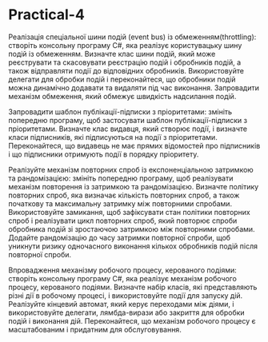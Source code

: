 # Practical-4

Реалізація спеціальної шини подій (event bus) із обмеженням(throttling): створіть консольну програму C#, яка реалізує користувацьку шину подій із обмеженням. Визначте клас шини подій, який може реєструвати та скасовувати реєстрацію подій і обробників подій, а також відправляти події до відповідних обробників. Використовуйте делегати для обробки подій і переконайтеся, що обробники подій можна динамічно додавати та видаляти під час виконання. Запровадити механізм обмеження, який обмежує швидкість надсилання подій. 
 
 
Запровадити шаблон публікації-підписки з пріоритетами: змініть попередню програму, щоб застосувати шаблон публікації-підписки з пріоритетами. Визначте клас видавця, який створює події, і визначте класи підписників, які підписуються на події з пріоритетами. Переконайтеся, що видавець не має прямих відомостей про підписників і що підписники отримують події в порядку пріоритету. 
 
 
Реалізуйте механізм повторних спроб із експоненціальною затримкою та рандомізацією: змініть попередню програму, щоб реалізувати механізм повторення із затримкою та рандомізацією. Визначте політику повторних спроб, яка визначає кількість повторних спроб, а також початкову та максимальну затримку між повторними спробами. Використовуйте замикання, щоб зафіксувати стан політики повторних спроб і реалізувати цикл повторних спроб, який повторює спроби обробника подій зі зростаючою затримкою між повторними спробами. Додайте рандомізацію до часу затримки повторної спроби, щоб уникнути ризику одночасного виконання кількох обробників подій після повторної спроби. 
 
 
Впровадження механізму робочого процесу, керованого подіями: створіть консольну програму C#, яка реалізує механізм робочого процесу, керованого подіями. Визначте набір класів, які представляють різні дії в робочому процесі, і використовуйте події для запуску дій. Реалізуйте кінцевий автомат, який керує переходами між діями, і використовуйте делегати, лямбда-вирази або закриття для обробки подій і виконання дій. Переконайтеся, що механізм робочого процесу є масштабованим і придатним для обслуговування.

